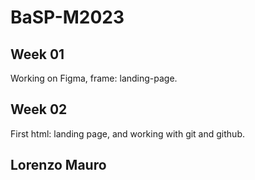 # BaSP-M2023

## Week 01
Working on Figma, frame: landing-page.

## Week 02
First html: landing page, and working with git and github.



## Lorenzo Mauro